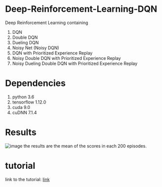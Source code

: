 # Deep-Reinforcement-Learning-DQN
Deep Reinforcement Learning containing
1) DQN
2) Double DQN
3) Dueling DQN
4) Noisy Net (Noisy DQN)
5) DQN with Prioritized Experience Replay
6) Noisy Double DQN with Prioritized Experience Replay
7) Noisy Dueling Double DQN with Prioritized Experience Replay

# Dependencies
1) python 3.6
2) tensorflow 1.12.0
3) cuda 9.0
4) cuDNN 7.1.4

# Results
![image](https://github.com/Parsa33033/Deep-Reinforcement-Learning-DQN/blob/master/Plot/Figure_1.png)
the results are the mean of the scores in each 200 episodes.

# tutorial
link to the tutorial: [link](https://medium.com/@parsa_h_m/deep-reinforcement-learning-dqn-double-dqn-dueling-dqn-noisy-dqn-and-dqn-with-prioritized-551f621a9823)
